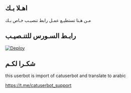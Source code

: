 ## اهـلا بـك
مـن هـنا تستطيـع عمـل رابط تنصيـب خـاص بـك

## رابـط السـورس للتنـصيـب

[![Deploy](https://www.herokucdn.com/deploy/button.svg)](https://heroku.com/deploy?template=https://github.com/iraqi12/jmthon)

## شكـرا لكـم 


this userbot is import of catuserbot and translate to arabic

https://t.me/catuserbot_support
